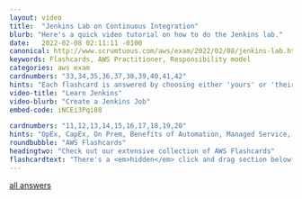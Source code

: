 ```yaml
---
layout: video
title:  "Jenkins Lab on Continuous Integration"
blurb: "Here's a quick video tutorial on how to do the Jenkins lab."
date:   2022-02-08 02:11:11 -0100
canonical: http://www.scrumtuous.com/aws/exam/2022/02/08/jenkins-lab.html
keywords: Flashcards, AWS Practitioner, Responsibility model
categories: aws exam
cardnumbers: "33,34,35,36,37,38,39,40,41,42"
hints: "Each flashcard is answered by choosing either 'yours' or 'theirs.'"
video-title: "Learn Jenkins"
video-blurb: "Create a Jenkins Job"
embed-code: iNCEi3Pqi88

cardnumbers: "11,12,13,14,15,16,17,18,19,20"
hints: "OpEx, CapEx, On Prem, Benefits of Automation, Managed Service, Design for Failure, Monolithic architectures, Parallel Computing, RDS, ECS, EKS, DynamoDB"
roundbubble: "AWS Flashcards"
headingtwo: "Check out our extensive collection of AWS Flashcards"
flashcardtext: "There's a <em>hidden</em> click and drag section below for hints."
---
```

<a href="/aws/practitioner/exam-questions-and-answers.html">all answers</a>

 
